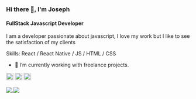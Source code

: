 <!--![FullStack Javascript Developer](https://github.com/JosephGabriel/JosephGabriel/blob/master/git.jpg)-->

### Hi there 👋, I'm Joseph
#### FullStack Javascript Developer

I am a developer passionate about javascript, I love my work but I like to see the satisfaction of my clients

Skills: React / React Native / JS / HTML / CSS

- 🔭 I’m currently working with freelance projects. 

[<img src='https://cdn.jsdelivr.net/npm/simple-icons@3.0.1/icons/behance.svg' alt='behance' height='20'>](https://www.behance.net/josegabrielmoura) 
[<img src='https://cdn.jsdelivr.net/npm/simple-icons@3.0.1/icons/github.svg' alt='github' height='20'>](https://github.com/JosephGabriel)   [<img src='https://cdn.jsdelivr.net/npm/simple-icons@3.0.1/icons/linkedin.svg' alt='linkedin' height='20'>](https://www.linkedin.com/in/https://www.linkedin.com/in/josephgabrielmoura//)

<a href="https://github.com/JosephGabriel">
  <img align="center" src="https://github-readme-stats.vercel.app/api?username=JosephGabriel&show_icons=true&theme=radical&hide=issues,contribs" />
</a>

<a href="https://github.com/JosephGabriel">
  <img align="center" src="https://github-readme-stats.vercel.app/api/top-langs/?username=JosephGabriel&layout=compact&theme=radical&hide=shell" />
</a>
